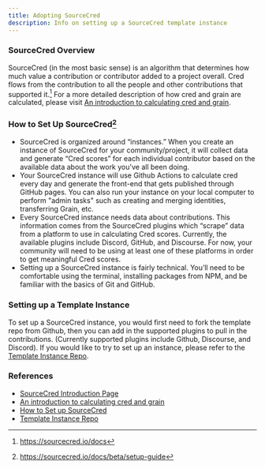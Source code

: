 ```yaml
---
title: Adopting SourceCred
description: Info on setting up a SourceCred template instance
---
```


### SourceCred Overview
SourceCred (in the most basic sense) is an algorithm that determines how much value a contribution or contributor added to a project overall. Cred flows from the contribution to all the people and other contributions that supported it.[^1] For a more detailed description of how cred and grain are calculated, please visit [An introduction to calculating cred and grain](https://github.com/sourcecred/docs/blob/main/intro_calculating_cred_grain.md). 

### How to Set Up SourceCred[^2]
- SourceCred is organized around “instances.” When you create an instance of SourceCred for your community/project, it will collect data and generate “Cred scores” for each individual contributor based on the available data about the work you've all been doing.  
- Your SourceCred instance will use Github Actions to calculate cred every day and generate the front-end that gets published through GitHub pages. You can also run your instance on your local computer to perform "admin tasks" such as creating and merging identities, transferring Grain, etc.
- Every SourceCred instance needs data about contributions. This information comes from the SourceCred plugins which “scrape” data from a platform to use in calculating Cred scores. Currently, the available plugins include Discord, GitHub, and Discourse. For now, your community will need to be using at least one of these platforms in order to get meaningful Cred scores.
- Setting up a SourceCred instance is fairly technical. You’ll need to be comfortable using the terminal, installing packages from NPM, and be familiar with the basics of Git and GitHub.

### Setting up a Template Instance
To set up a SourceCred instance, you would first need to fork the template repo from Github, then you can add in the supported plugins to pull in the contributions. (Currently supported plugins include Github, Discourse, and Discord). 
If you would like to try to set up an instance, please refer to the [Template Instance Repo](https://github.com/sourcecred/template-instance). 

### References
- [SourceCred Introduction Page](https://sourcecred.io/docs/)
- [An introduction to calculating cred and grain](https://github.com/sourcecred/docs/blob/main/intro_calculating_cred_grain.md)
- [How to Set up SourceCred](https://sourcecred.io/docs/beta/setup-guide)
- [Template Instance Repo](https://github.com/sourcecred/template-instance)

[^1]: https://sourcecred.io/docs
[^2]: https://sourcecred.io/docs/beta/setup-guide



